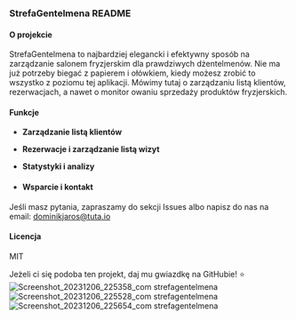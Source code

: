 ### StrefaGentelmena README

#### O projekcie
StrefaGentelmena to najbardziej elegancki i efektywny sposób na zarządzanie salonem fryzjerskim dla prawdziwych dżentelmenów. Nie ma już potrzeby biegać z papierem i ołówkiem, kiedy możesz zrobić to wszystko z poziomu tej aplikacji. Mówimy tutaj o zarządzaniu listą klientów, rezerwacjach, a nawet o monitor
owaniu sprzedaży produktów fryzjerskich.

#### Funkcje
* **Zarządzanie listą klientów**
* **Rezerwacje i zarządzanie listą wizyt**
* **Statystyki i analizy**

* #### Wsparcie i kontakt
Jeśli masz pytania, zapraszamy do sekcji Issues albo napisz do nas na email: dominikjaros@tuta.io

#### Licencja
MIT

Jeżeli ci się podoba ten projekt, daj mu gwiazdkę na GitHubie! ⭐
![Screenshot_20231206_225358_com strefagentelmena](https://github.com/PetalMind/StrefaGentelmena/assets/95944551/7ab7304b-ec61-4be2-b67c-39e6aca4039c)
![Screenshot_20231206_225528_com strefagentelmena](https://github.com/PetalMind/StrefaGentelmena/assets/95944551/d66a9898-3573-4ec8-9cce-218746592342)
![Screenshot_20231206_225654_com strefagentelmena](https://github.com/PetalMind/StrefaGentelmena/assets/95944551/fb7ae308-affb-4413-880f-b7faf3fa6ea3)
